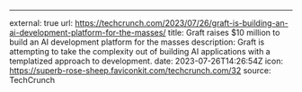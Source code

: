 ---
external: true
url: https://techcrunch.com/2023/07/26/graft-is-building-an-ai-development-platform-for-the-masses/
title: Graft raises $10 million to build an AI development platform for the masses
description: Graft is attempting to take the complexity out of building AI applications with a templatized approach to development.
date: 2023-07-26T14:26:54Z
icon: https://superb-rose-sheep.faviconkit.com/techcrunch.com/32
source: TechCrunch
